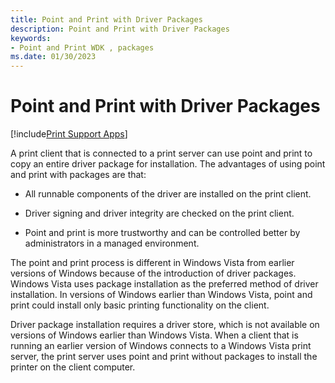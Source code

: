 ```yaml
---
title: Point and Print with Driver Packages
description: Point and Print with Driver Packages
keywords:
- Point and Print WDK , packages
ms.date: 01/30/2023
---
```


# Point and Print with Driver Packages

[!include[Print Support Apps](../includes/print-support-apps.md)]

A print client that is connected to a print server can use point and print to copy an entire driver package for installation. The advantages of using point and print with packages are that:

- All runnable components of the driver are installed on the print client.

- Driver signing and driver integrity are checked on the print client.

- Point and print is more trustworthy and can be controlled better by administrators in a managed environment.

The point and print process is different in Windows Vista from earlier versions of Windows because of the introduction of driver packages. Windows Vista uses package installation as the preferred method of driver installation. In versions of Windows earlier than Windows Vista, point and print could install only basic printing functionality on the client.

Driver package installation requires a driver store, which is not available on versions of Windows earlier than Windows Vista. When a client that is running an earlier version of Windows connects to a Windows Vista print server, the print server uses point and print without packages to install the printer on the client computer.
